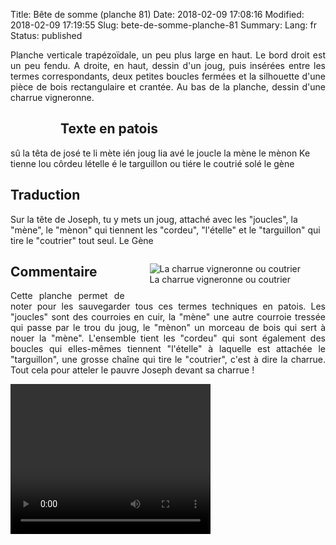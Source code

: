 Title: Bête de somme (planche 81)
Date: 2018-02-09 17:08:16
Modified: 2018-02-09 17:19:55
Slug: bete-de-somme-planche-81
Summary: 
Lang: fr
Status: published

<p style="text-align:justify;">Planche verticale trapézoïdale, un peu plus large en haut. Le bord droit est un peu fendu. A droite, en haut, dessin d'un joug, puis insérées entre les termes correspondants, deux petites boucles fermées et la silhouette d'une pièce de bois rectangulaire et crantée. Au bas de la planche, dessin d'une charrue vigneronne.     </p>


<figure class="image-block" style="float: left;">
  <img alt="" src="{static}/images/planche_81-2.png">
  <figcaption style="max-width: 256px"></figcaption>
</figure>

## Texte en patois
sû la têta de josé te li mète ién joug lia avé le joucle la mène le mènon Ke tienne lou côrdeu lételle é le targuillon ou tiére le coutrié solé                  le  gène

## Traduction
Sur la tête de Joseph, tu y mets un joug, attaché avec les "joucles", la "mène", le "mènon" qui tiennent les "cordeu", "l'ételle" et le "targuillon" qui tire le "coutrier" tout seul.
Le Gène
<figure class="image-block" style="float: right;">
  <img alt="La charrue vigneronne ou coutrier" src="{static}/images/planche_81_dessin_coutrie-2.png">
  <figcaption style="max-width: 400px">La charrue vigneronne ou coutrier</figcaption>
</figure>


## Commentaire


<p style="text-align:justify;">Cette planche permet de noter pour les sauvegarder tous ces termes techniques en patois. Les "joucles" sont des courroies en cuir, la "mène" une autre courroie tressée qui passe par le trou du joug, le "mènon" un morceau de bois qui sert à nouer la "mène". L'ensemble tient les "cordeu" qui sont également des boucles qui elles-mêmes tiennent "l'ételle" à laquelle est attachée le "targuillon", une grosse chaîne qui tire le "coutrier", c'est à dire la charrue.
Tout cela pour atteler le pauvre Joseph devant sa charrue !       </p>


<video width="320" height="240" controls>
  <source src="https://d1njpgd0ygatdn.cloudfront.net/video_81.mp4" type="video/mp4">
</video>
